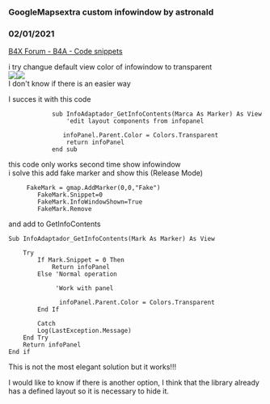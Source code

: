 ### GoogleMapsextra custom infowindow by astronald
### 02/01/2021
[B4X Forum - B4A - Code snippets](https://www.b4x.com/android/forum/threads/127166/)

i try changue default view color of infowindow to transparent  
![](https://www.b4x.com/android/forum/attachments/107217)![](https://www.b4x.com/android/forum/attachments/107218)  
I don't know if there is an easier way  
  
I succes it with this code  
  

```B4X
            sub InfoAdaptador_GetInfoContents(Marca As Marker) As View  
                'edit layout components from infopanel  
               
               infoPanel.Parent.Color = Colors.Transparent  
                return infoPanel  
            end sub
```

  
  
this code only works second time show infowindow  
i solve this add fake marker and show this (Release Mode)  

```B4X
     FakeMark = gmap.AddMarker(0,0,"Fake")  
        FakeMark.Snippet=0  
        FakeMark.InfoWindowShown=True  
        FakeMark.Remove
```

  
   
and add to GetInfoContents  
  

```B4X
Sub InfoAdaptador_GetInfoContents(Mark As Marker) As View  
  
    Try  
        If Mark.Snippet = 0 Then  
            Return infoPanel  
        Else 'Normal operation  
  
             'Work with panel  
  
              infoPanel.Parent.Color = Colors.Transparent  
        End If  
       
        Catch  
        Log(LastException.Message)  
    End Try  
    Return infoPanel  
End if
```

  
  
This is not the most elegant solution but it works!!!  
  
I would like to know if there is another option, I think that the library already has a defined layout so it is necessary to hide it.